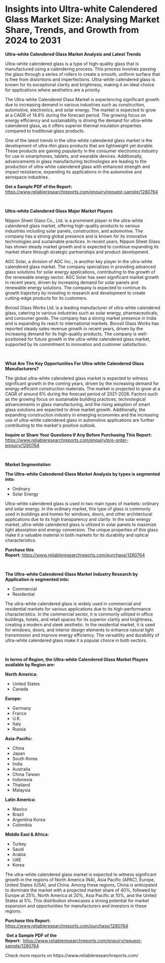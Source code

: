 <p><h1>Insights into Ultra-white Calendered Glass Market Size: Analysing Market Share, Trends, and Growth from 2024 to 2031</h1></p><p><strong>Ultra-white Calendered Glass Market Analysis and Latest Trends</strong></p>
<p><p>Ultra-white calendered glass is a type of high-quality glass that is manufactured using a calendering process. This process involves passing the glass through a series of rollers to create a smooth, uniform surface that is free from distortions and imperfections. Ultra-white calendered glass is known for its exceptional clarity and brightness, making it an ideal choice for applications where aesthetics are a priority.</p><p>The Ultra-white Calendered Glass Market is experiencing significant growth due to increasing demand in various industries such as construction, automotive, electronics, and solar energy. The market is expected to grow at a CAGR of 14.8% during the forecast period. The growing focus on energy efficiency and sustainability is driving the demand for ultra-white calendered glass, as it offers superior thermal insulation properties compared to traditional glass products.</p><p>One of the latest trends in the ultra-white calendered glass market is the development of ultra-thin glass products that are lightweight yet durable. These products are gaining popularity in the consumer electronics industry for use in smartphones, tablets, and wearable devices. Additionally, advancements in glass manufacturing technologies are leading to the production of ultra-white calendered glass with enhanced strength and impact resistance, expanding its applications in the automotive and aerospace industries.</p></p>
<p><strong>Get a Sample PDF of the Report:&nbsp;</strong> <a href="https://www.reliableresearchreports.com/enquiry/request-sample/1280764">https://www.reliableresearchreports.com/enquiry/request-sample/1280764</a></p>
<p>&nbsp;</p>
<p><strong>Ultra-white Calendered Glass Major Market Players</strong></p>
<p><p>Nippon Sheet Glass Co., Ltd. is a prominent player in the ultra-white calendered glass market, offering high-quality products to various industries including solar panels, construction, and automotive. The company has a strong global presence and is known for its innovative technologies and sustainable practices. In recent years, Nippon Sheet Glass has shown steady market growth and is expected to continue expanding its market share through strategic partnerships and product development.</p><p>AGC Solar, a division of AGC Inc., is another key player in the ultra-white calendered glass market. The company specializes in providing advanced glass solutions for solar energy applications, contributing to the growth of the renewable energy sector. AGC Solar has seen significant market growth in recent years, driven by increasing demand for solar panels and renewable energy solutions. The company is expected to continue its growth trajectory by investing in research and development to create cutting-edge products for its customers.</p><p>Borosil Glass Works Ltd. is a leading manufacturer of ultra-white calendered glass, catering to various industries such as solar energy, pharmaceuticals, and consumer goods. The company has a strong market presence in India and is expanding its reach to international markets. Borosil Glass Works has reported steady sales revenue growth in recent years, driven by the increasing demand for its high-quality products. The company is well-positioned for future growth in the ultra-white calendered glass market, supported by its commitment to innovation and customer satisfaction.</p></p>
<p>&nbsp;</p>
<p><strong>What Are The Key Opportunities For Ultra-white Calendered Glass Manufacturers?</strong></p>
<p><p>The global ultra-white calendered glass market is expected to witness significant growth in the coming years, driven by the increasing demand for energy-efficient construction materials. The market is projected to grow at a CAGR of around 6% during the forecast period of 2021-2026. Factors such as the growing focus on sustainable building practices, technological advancements in glass manufacturing, and the rising adoption of smart glass solutions are expected to drive market growth. Additionally, the expanding construction industry in emerging economies and the increasing use of ultra-white calendered glass in automotive applications are further contributing to the market's positive outlook.</p></p>
<p><strong>Inquire or Share Your Questions If Any Before Purchasing This Report:</strong> <a href="https://www.reliableresearchreports.com/enquiry/pre-order-enquiry/1280764">https://www.reliableresearchreports.com/enquiry/pre-order-enquiry/1280764</a></p>
<p>&nbsp;</p>
<p><strong>Market Segmentation</strong></p>
<p><strong>The Ultra-white Calendered Glass Market Analysis by types is segmented into:</strong></p>
<p><ul><li>Ordinary</li><li>Solar Energy</li></ul></p>
<p><p>Ultra-white calendered glass is used in two main types of markets: ordinary and solar energy. In the ordinary market, this type of glass is commonly used in buildings and homes for windows, doors, and other architectural applications due to its high transparency and clarity. In the solar energy market, ultra-white calendered glass is utilized in solar panels to maximize light absorption and energy conversion. The unique properties of this glass make it a valuable material in both markets for its durability and optical characteristics.</p></p>
<p><strong>Purchase this Report:&nbsp;</strong><a href="https://www.reliableresearchreports.com/purchase/1280764">https://www.reliableresearchreports.com/purchase/1280764</a></p>
<p>&nbsp;</p>
<p><strong>The Ultra-white Calendered Glass Market Industry Research by Application is segmented into:</strong></p>
<p><ul><li>Commercial</li><li>Residential</li></ul></p>
<p><p>The ultra-white calendered glass is widely used in commercial and residential markets for various applications due to its high-performance characteristics. In the commercial sector, it is commonly utilized in office buildings, hotels, and retail spaces for its superior clarity and brightness, creating a modern and sleek aesthetic. In the residential market, it is used for windows, doors, and interior design elements to enhance natural light transmission and improve energy efficiency. The versatility and durability of ultra-white calendered glass make it a popular choice in both sectors.</p></p>
<p>&nbsp;</p>
<p><strong>In terms of Region, the Ultra-white Calendered Glass Market Players available by Region are:</strong></p>
<p>
    <p> <strong> North America: </strong>
        <ul>
            <li>United States</li>
            <li>Canada</li>
        </ul>
        </p> 
    <p> <strong> Europe: </strong>
        <ul>
            <li>Germany</li>
            <li>France</li>
            <li>U.K.</li>
            <li>Italy</li>
            <li>Russia</li>
        </ul>
        </p> 
    <p> <strong> Asia-Pacific: </strong>
        <ul>
            <li>China</li>
            <li>Japan</li>
            <li>South Korea</li>
            <li>India</li>
            <li>Australia</li>
            <li>China Taiwan</li>
            <li>Indonesia</li>
            <li>Thailand</li>
            <li>Malaysia</li>
        </ul>
        </p> 
    <p> <strong> Latin America: </strong>
        <ul>
            <li>Mexico</li>
            <li>Brazil</li>
            <li>Argentina Korea</li>
            <li>Colombia</li>
        </ul>
        </p> 
    <p> <strong> Middle East & Africa: </strong>
        <ul>
            <li>Turkey</li>
            <li>Saudi</li>
            <li>Arabia</li>
            <li>UAE</li>
            <li>Korea</li>
        </ul>
    </p>
    </p>
<p><p>The ultra-white calendered glass market is expected to witness significant growth in the regions of North America (NA), Asia Pacific (APAC), Europe, United States (USA), and China. Among these regions, China is anticipated to dominate the market with a projected market share of 40%, followed by Europe at 25%, North America at 20%, Asia Pacific at 10%, and the United States at 5%. This distribution showcases a strong potential for market expansion and opportunities for manufacturers and investors in these regions.</p></p>
<p><strong>Purchase this Report: </strong><a href="https://www.reliableresearchreports.com/purchase/1280764">https://www.reliableresearchreports.com/purchase/1280764</a></p>
<p>&nbsp;<strong>Get a Sample PDF of the Report:&nbsp;&nbsp;</strong><a href="https://www.reliableresearchreports.com/enquiry/request-sample/1280764">https://www.reliableresearchreports.com/enquiry/request-sample/1280764</a></p>
<p><strong></strong></p>
<p>Check more reports on https://www.reliableresearchreports.com/</p>